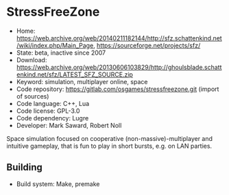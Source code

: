 # StressFreeZone

- Home: https://web.archive.org/web/20140211182144/http://sfz.schattenkind.net/wiki/index.php/Main_Page, https://sourceforge.net/projects/sfz/
- State: beta, inactive since 2007
- Download: https://web.archive.org/web/20130606103829/http://ghoulsblade.schattenkind.net/sfz/LATEST_SFZ_SOURCE.zip
- Keyword: simulation, multiplayer online, space
- Code repository: https://gitlab.com/osgames/stressfreezone.git (import of sources)
- Code language: C++, Lua
- Code license: GPL-3.0
- Code dependency: Lugre
- Developer: Mark Saward, Robert Noll

Space simulation focused on cooperative (non-massive)-multiplayer and intuitive gameplay, that is fun to play in short bursts, e.g. on LAN parties.

## Building

- Build system: Make, premake
